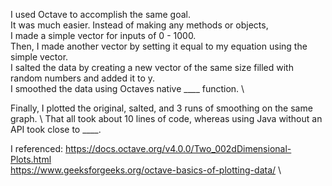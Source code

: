 I used Octave to accomplish the same goal. \
It was much easier. Instead of making any methods or objects, \
I made a simple vector for inputs of 0 - 1000. \
Then, I made another vector by setting it equal to my equation using the simple vector. \
I salted the data by creating a new vector of the same size filled with random numbers and added it to y. \
I smoothed the data using Octaves native ____ function. \

Finally, I plotted the original, salted, and 3 runs of smoothing on the same graph. \ 
That all took about 10 lines of code, whereas using Java without an API took close to ____.

I referenced:
https://docs.octave.org/v4.0.0/Two_002dDimensional-Plots.html  \
https://www.geeksforgeeks.org/octave-basics-of-plotting-data/ \
